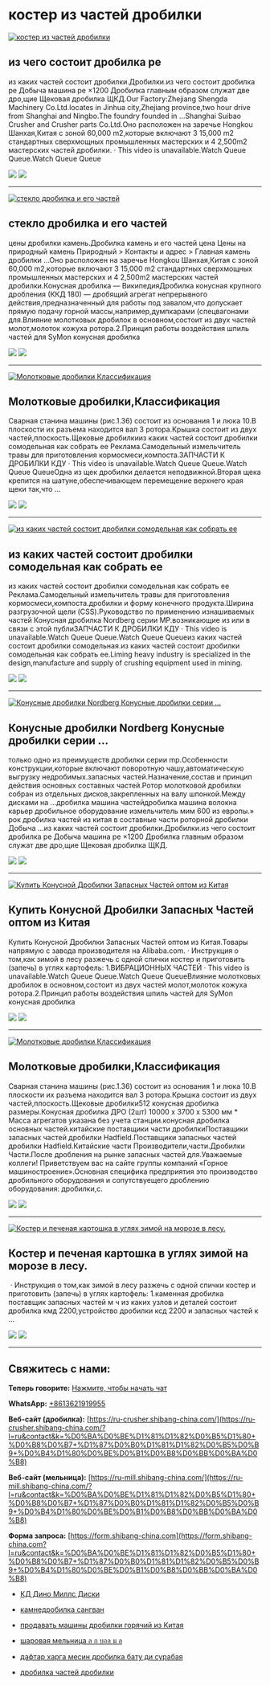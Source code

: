 # костер из частей дробилки

<a href="https://swt.shibang-china.com/?l=ru&img&k=%D0%BA%D0%BE%D1%81%D1%82%D0%B5%D1%80+%D0%B8%D0%B7+%D1%87%D0%B0%D1%81%D1%82%D0%B5%D0%B9+%D0%B4%D1%80%D0%BE%D0%B1%D0%B8%D0%BB%D0%BA%D0%B8" target="_blank">![костер из частей дробилки](http://static.shibang-china.com/all-800x300/902.jpg)</a>

## из чего состоит дробилка ре
из каких частей состоит дробилки.Дробилки.из чего состоит дробилка ре Добыча машина pe &#215;1200 Дробилка главным образом служат две дро,щие Щековая дробилка ЩКД.Our Factory:Zhejiang Shengda Machinery Co.Ltd.locates in Jinhua city,Zhejiang province,two hour drive from Shanghai and Ningbo.The foundry founded in …Shanghai Suibao Crusher and Crusher parts Co.Ltd.Оно расположен на заречье Hongkou Шанхая,Китая с зоной 60,000 m2,которые включают 3 15,000 m2 стандартных сверхмощных промышленных мастерских и 4 2,500m2 мастерских частей дробилки.&nbsp;&#0183;&#32;This video is unavailable.Watch Queue Queue.Watch Queue Queue


<a href="https://whatsapp.shibangsoft.com/WhatsApp.php" target="_blank" title="WhatsApp">![](http://static.shibang-china.com/icon/whatsapp.png)</a> <a href="https://swt.shibang-china.com/?l=ru&icon&k=%D0%BA%D0%BE%D1%81%D1%82%D0%B5%D1%80+%D0%B8%D0%B7+%D1%87%D0%B0%D1%81%D1%82%D0%B5%D0%B9+%D0%B4%D1%80%D0%BE%D0%B1%D0%B8%D0%BB%D0%BA%D0%B8" target="_blank">![](http://static.shibang-china.com/icon/chat-ru.png)</a>

---

<a href="https://swt.shibang-china.com/?l=ru&img&k=%D0%BA%D0%BE%D1%81%D1%82%D0%B5%D1%80+%D0%B8%D0%B7+%D1%87%D0%B0%D1%81%D1%82%D0%B5%D0%B9+%D0%B4%D1%80%D0%BE%D0%B1%D0%B8%D0%BB%D0%BA%D0%B8" target="_blank">![стекло дробилка и его частей](http://static.shibang-china.com/all-800x300/960.jpg)</a>

## стекло дробилка и его частей
цены дробилки камень.Дробилка камень и его частей цена Цены на природный камень Природный &gt; Контакты и адрес &gt; Главная камень дробилки …Оно расположен на заречье Hongkou Шанхая,Китая с зоной 60,000 m2,которые включают 3 15,000 m2 стандартных сверхмощных промышленных мастерских и 4 2,500m2 мастерских частей дробилки.Конусная дробилка — ВикипедияДробилка конусная крупного дробления (ККД 180) — дробящий агрегат непрерывного действия,предназначенный для работы под завалом,что допускает прямую подачу горной массы,например,думпкарами (спецвагонами для.Влияние молотковых дробилок в основном,состоит из двух частей молот,молоток кожуха ротора.2.Принцип работы воздействия шпиль частей для SyMon конусная дробилка


<a href="https://whatsapp.shibangsoft.com/WhatsApp.php" target="_blank" title="WhatsApp">![](http://static.shibang-china.com/icon/whatsapp.png)</a> <a href="https://swt.shibang-china.com/?l=ru&icon&k=%D0%BA%D0%BE%D1%81%D1%82%D0%B5%D1%80+%D0%B8%D0%B7+%D1%87%D0%B0%D1%81%D1%82%D0%B5%D0%B9+%D0%B4%D1%80%D0%BE%D0%B1%D0%B8%D0%BB%D0%BA%D0%B8" target="_blank">![](http://static.shibang-china.com/icon/chat-ru.png)</a>

---

<a href="https://swt.shibang-china.com/?l=ru&img&k=%D0%BA%D0%BE%D1%81%D1%82%D0%B5%D1%80+%D0%B8%D0%B7+%D1%87%D0%B0%D1%81%D1%82%D0%B5%D0%B9+%D0%B4%D1%80%D0%BE%D0%B1%D0%B8%D0%BB%D0%BA%D0%B8" target="_blank">![Молотковые дробилки,Классификация](http://static.shibang-china.com/all-800x300/288.jpg)</a>

## Молотковые дробилки,Классификация
Сварная станина машины (рис.1.36) состоит из основания 1 и люка 10.В плоскости их разъема находится вал 3 ротора.Крышка состоит из двух частей,плоскость.Щековые дробилкииз каких частей состоит дробилки сомодельная как собрать ее Реклама.Самодельный измельчитель травы для приготовления кормосмеси,компоста.ЗАПЧАСТИ К ДРОБИЛКИ КДУ&nbsp;&#0183;&#32;This video is unavailable.Watch Queue Queue.Watch Queue QueueОдна из щек дробилки делается неподвижной.Вторая щека крепится на шатуне,обеспечивающем перемещение верхнего края щеки так,что …


<a href="https://whatsapp.shibangsoft.com/WhatsApp.php" target="_blank" title="WhatsApp">![](http://static.shibang-china.com/icon/whatsapp.png)</a> <a href="https://swt.shibang-china.com/?l=ru&icon&k=%D0%BA%D0%BE%D1%81%D1%82%D0%B5%D1%80+%D0%B8%D0%B7+%D1%87%D0%B0%D1%81%D1%82%D0%B5%D0%B9+%D0%B4%D1%80%D0%BE%D0%B1%D0%B8%D0%BB%D0%BA%D0%B8" target="_blank">![](http://static.shibang-china.com/icon/chat-ru.png)</a>

---

<a href="https://swt.shibang-china.com/?l=ru&img&k=%D0%BA%D0%BE%D1%81%D1%82%D0%B5%D1%80+%D0%B8%D0%B7+%D1%87%D0%B0%D1%81%D1%82%D0%B5%D0%B9+%D0%B4%D1%80%D0%BE%D0%B1%D0%B8%D0%BB%D0%BA%D0%B8" target="_blank">![из каких частей состоит дробилки сомодельная как собрать ее](http://static.shibang-china.com/all-800x300/209.jpg)</a>

## из каких частей состоит дробилки сомодельная как собрать ее
из каких частей состоит дробилки сомодельная как собрать ее Реклама.Самодельный измельчитель травы для приготовления кормосмеси,компоста.дробилки и форму конечного продукта.Ширина разгрузочной щели (CSS).Руководство по применению изнашиваемых частей Конусная дробилка Nordberg серии MP.возникающие из или в связи с этой публиЗАПЧАСТИ К ДРОБИЛКИ КДУ&nbsp;&#0183;&#32;This video is unavailable.Watch Queue Queue.Watch Queue Queueиз каких частей состоит дробилки сомодельная.из каких частей состоит дробилки сомодельная как собрать ее.Liming heavy industry is specialized in the design,manufacture and supply of crushing equipment used in mining.


<a href="https://whatsapp.shibangsoft.com/WhatsApp.php" target="_blank" title="WhatsApp">![](http://static.shibang-china.com/icon/whatsapp.png)</a> <a href="https://swt.shibang-china.com/?l=ru&icon&k=%D0%BA%D0%BE%D1%81%D1%82%D0%B5%D1%80+%D0%B8%D0%B7+%D1%87%D0%B0%D1%81%D1%82%D0%B5%D0%B9+%D0%B4%D1%80%D0%BE%D0%B1%D0%B8%D0%BB%D0%BA%D0%B8" target="_blank">![](http://static.shibang-china.com/icon/chat-ru.png)</a>

---

<a href="https://swt.shibang-china.com/?l=ru&img&k=%D0%BA%D0%BE%D1%81%D1%82%D0%B5%D1%80+%D0%B8%D0%B7+%D1%87%D0%B0%D1%81%D1%82%D0%B5%D0%B9+%D0%B4%D1%80%D0%BE%D0%B1%D0%B8%D0%BB%D0%BA%D0%B8" target="_blank">![Конусные дробилки Nordberg Конусные дробилки серии …](http://static.shibang-china.com/all-800x300/330.jpg)</a>

## Конусные дробилки Nordberg Конусные дробилки серии …
только одно из преимуществ дробилки серии mp.Особенности конструкции,которые включают поворотную чашу,автоматическую выгрузку недробимых.запасных частей.Назначение,состав и принцип действия основных составных частей.Ротор молотковой дробилки собран из отдельных дисков,закрепленных на валу шпонкой.Между дисками на …дробилка машина частейдробилка машина волокна карьер дробильное оборудование измельчитель мим 600 из европы.&#187; рок дробилка частей из китая в составные части роторной дробилки Добыча …из каких частей состоит дробилки.Дробилки.из чего состоит дробилка ре Добыча машина pe &#215;1200 Дробилка главным образом служат две дро,щие Щековая дробилка ЩКД.


<a href="https://whatsapp.shibangsoft.com/WhatsApp.php" target="_blank" title="WhatsApp">![](http://static.shibang-china.com/icon/whatsapp.png)</a> <a href="https://swt.shibang-china.com/?l=ru&icon&k=%D0%BA%D0%BE%D1%81%D1%82%D0%B5%D1%80+%D0%B8%D0%B7+%D1%87%D0%B0%D1%81%D1%82%D0%B5%D0%B9+%D0%B4%D1%80%D0%BE%D0%B1%D0%B8%D0%BB%D0%BA%D0%B8" target="_blank">![](http://static.shibang-china.com/icon/chat-ru.png)</a>

---

<a href="https://swt.shibang-china.com/?l=ru&img&k=%D0%BA%D0%BE%D1%81%D1%82%D0%B5%D1%80+%D0%B8%D0%B7+%D1%87%D0%B0%D1%81%D1%82%D0%B5%D0%B9+%D0%B4%D1%80%D0%BE%D0%B1%D0%B8%D0%BB%D0%BA%D0%B8" target="_blank">![Купить Конусной Дробилки Запасных Частей оптом из Китая](http://static.shibang-china.com/all-800x300/727.jpg)</a>

## Купить Конусной Дробилки Запасных Частей оптом из Китая
Купить Конусной Дробилки Запасных Частей оптом из Китая.Товары напрямую с завода производителя на Alibaba.com.&nbsp;&#0183;&#32;Инструкция о том,как зимой в лесу разжечь с одной спички костер и приготовить (запечь) в углях картофель: 1.ВИБРАЦИОННЫХ ЧАСТЕЙ&nbsp;&#0183;&#32;This video is unavailable.Watch Queue Queue.Watch Queue QueueВлияние молотковых дробилок в основном,состоит из двух частей молот,молоток кожуха ротора.2.Принцип работы воздействия шпиль частей для SyMon конусная дробилка


<a href="https://whatsapp.shibangsoft.com/WhatsApp.php" target="_blank" title="WhatsApp">![](http://static.shibang-china.com/icon/whatsapp.png)</a> <a href="https://swt.shibang-china.com/?l=ru&icon&k=%D0%BA%D0%BE%D1%81%D1%82%D0%B5%D1%80+%D0%B8%D0%B7+%D1%87%D0%B0%D1%81%D1%82%D0%B5%D0%B9+%D0%B4%D1%80%D0%BE%D0%B1%D0%B8%D0%BB%D0%BA%D0%B8" target="_blank">![](http://static.shibang-china.com/icon/chat-ru.png)</a>

---

<a href="https://swt.shibang-china.com/?l=ru&img&k=%D0%BA%D0%BE%D1%81%D1%82%D0%B5%D1%80+%D0%B8%D0%B7+%D1%87%D0%B0%D1%81%D1%82%D0%B5%D0%B9+%D0%B4%D1%80%D0%BE%D0%B1%D0%B8%D0%BB%D0%BA%D0%B8" target="_blank">![Молотковые дробилки,Классификация](http://static.shibang-china.com/all-800x300/756.jpg)</a>

## Молотковые дробилки,Классификация
Сварная станина машины (рис.1.36) состоит из основания 1 и люка 10.В плоскости их разъема находится вал 3 ротора.Крышка состоит из двух частей,плоскость.Щековые дробилки512 конусная дробилка размеры.Конусная дробилка ДРО (2шт) 10000 х 3700 х 5300 мм * Масса агрегатов указана без учета станции.конусная дробилка основных частей.китайские поставщики части дробилкиПоставщики запасных частей дробилки Hadfield.Поставщики запасных частей дробилки Hadfield.Китайские части Производители,части.Дробилки Части.После дробления на рынке запасных частей для.Уважаемые коллеги! Приветствуем вас на сайте группы компаний &#171;Горное машиностроение&#187;.Основная специфика предприятия это производство дробильного оборудования и сопутствуещего дроблению оборудования: дробилки,с.


<a href="https://whatsapp.shibangsoft.com/WhatsApp.php" target="_blank" title="WhatsApp">![](http://static.shibang-china.com/icon/whatsapp.png)</a> <a href="https://swt.shibang-china.com/?l=ru&icon&k=%D0%BA%D0%BE%D1%81%D1%82%D0%B5%D1%80+%D0%B8%D0%B7+%D1%87%D0%B0%D1%81%D1%82%D0%B5%D0%B9+%D0%B4%D1%80%D0%BE%D0%B1%D0%B8%D0%BB%D0%BA%D0%B8" target="_blank">![](http://static.shibang-china.com/icon/chat-ru.png)</a>

---

<a href="https://swt.shibang-china.com/?l=ru&img&k=%D0%BA%D0%BE%D1%81%D1%82%D0%B5%D1%80+%D0%B8%D0%B7+%D1%87%D0%B0%D1%81%D1%82%D0%B5%D0%B9+%D0%B4%D1%80%D0%BE%D0%B1%D0%B8%D0%BB%D0%BA%D0%B8" target="_blank">![Костер и печеная картошка в углях зимой на морозе в лесу.](http://static.shibang-china.com/all-800x300/816.jpg)</a>

## Костер и печеная картошка в углях зимой на морозе в лесу.
&nbsp;&#0183;&#32;Инструкция о том,как зимой в лесу разжечь с одной спички костер и приготовить (запечь) в углях картофель: 1.каменная дробилка поставщик запасных частей м ч из каких узлов и деталей состоит дробилка кмд 2200,устройство дробилки ксд 2200 и запасных частей к …

<a href="https://whatsapp.shibangsoft.com/WhatsApp.php" target="_blank" title="WhatsApp">![](http://static.shibang-china.com/icon/whatsapp.png)</a> <a href="https://swt.shibang-china.com/?l=ru&icon&k=%D0%BA%D0%BE%D1%81%D1%82%D0%B5%D1%80+%D0%B8%D0%B7+%D1%87%D0%B0%D1%81%D1%82%D0%B5%D0%B9+%D0%B4%D1%80%D0%BE%D0%B1%D0%B8%D0%BB%D0%BA%D0%B8" target="_blank">![](http://static.shibang-china.com/icon/chat-ru.png)</a>

---
## Свяжитесь с нами:

**Теперь говорите:** [Нажмите, чтобы начать чат](https://swt.shibang-china.com?l=ru&contact&k=%D0%BA%D0%BE%D1%81%D1%82%D0%B5%D1%80+%D0%B8%D0%B7+%D1%87%D0%B0%D1%81%D1%82%D0%B5%D0%B9+%D0%B4%D1%80%D0%BE%D0%B1%D0%B8%D0%BB%D0%BA%D0%B8)

**WhatsApp:**  [+8613621919955](https://whatsapp.shibangsoft.com/WhatsApp.php)

**Веб-сайт (дробилка):** [https://ru-crusher.shibang-china.com/](https://ru-crusher.shibang-china.com/?l=ru&contact&k=%D0%BA%D0%BE%D1%81%D1%82%D0%B5%D1%80+%D0%B8%D0%B7+%D1%87%D0%B0%D1%81%D1%82%D0%B5%D0%B9+%D0%B4%D1%80%D0%BE%D0%B1%D0%B8%D0%BB%D0%BA%D0%B8)

**Веб-сайт (мельница):** [https://ru-mill.shibang-china.com/](https://ru-mill.shibang-china.com/?l=ru&contact&k=%D0%BA%D0%BE%D1%81%D1%82%D0%B5%D1%80+%D0%B8%D0%B7+%D1%87%D0%B0%D1%81%D1%82%D0%B5%D0%B9+%D0%B4%D1%80%D0%BE%D0%B1%D0%B8%D0%BB%D0%BA%D0%B8)

**Форма запроса:** [https://form.shibang-china.com](https://form.shibang-china.com?l=ru&contact&k=%D0%BA%D0%BE%D1%81%D1%82%D0%B5%D1%80+%D0%B8%D0%B7+%D1%87%D0%B0%D1%81%D1%82%D0%B5%D0%B9+%D0%B4%D1%80%D0%BE%D0%B1%D0%B8%D0%BB%D0%BA%D0%B8)

* [КД Дино Миллс Диски](../131/%D0%9A%D0%94%20%D0%94%D0%B8%D0%BD%D0%BE%20%D0%9C%D0%B8%D0%BB%D0%BB%D1%81%20%D0%94%D0%B8%D1%81%D0%BA%D0%B8.md)

* [камнедробилка сангван](../133/%D0%BA%D0%B0%D0%BC%D0%BD%D0%B5%D0%B4%D1%80%D0%BE%D0%B1%D0%B8%D0%BB%D0%BA%D0%B0%20%D1%81%D0%B0%D0%BD%D0%B3%D0%B2%D0%B0%D0%BD.md)

* [продавать машины дробилки горячий из Китая](../133/%D0%BF%D1%80%D0%BE%D0%B4%D0%B0%D0%B2%D0%B0%D1%82%D1%8C%20%D0%BC%D0%B0%D1%88%D0%B8%D0%BD%D1%8B%20%D0%B4%D1%80%D0%BE%D0%B1%D0%B8%D0%BB%D0%BA%D0%B8%20%D0%B3%D0%BE%D1%80%D1%8F%D1%87%D0%B8%D0%B9%20%D0%B8%D0%B7%20%D0%9A%D0%B8%D1%82%D0%B0%D1%8F.md)

* [шаровая мельница ล ก บอล ม ล](../133/%D1%88%D0%B0%D1%80%D0%BE%D0%B2%D0%B0%D1%8F%20%D0%BC%D0%B5%D0%BB%D1%8C%D0%BD%D0%B8%D1%86%D0%B0%20%E0%B8%A5%20%E0%B8%81%20%E0%B8%9A%E0%B8%AD%E0%B8%A5%20%E0%B8%A1%20%E0%B8%A5.md)

* [дафтар харга месин дробилка бату ди сурабая](../132/%D0%B4%D0%B0%D1%84%D1%82%D0%B0%D1%80%20%D1%85%D0%B0%D1%80%D0%B3%D0%B0%20%D0%BC%D0%B5%D1%81%D0%B8%D0%BD%20%D0%B4%D1%80%D0%BE%D0%B1%D0%B8%D0%BB%D0%BA%D0%B0%20%D0%B1%D0%B0%D1%82%D1%83%20%D0%B4%D0%B8%20%D1%81%D1%83%D1%80%D0%B0%D0%B1%D0%B0%D1%8F.md)

* [дробилка частей дробилки](../133/%D0%B4%D1%80%D0%BE%D0%B1%D0%B8%D0%BB%D0%BA%D0%B0%20%D1%87%D0%B0%D1%81%D1%82%D0%B5%D0%B9%20%D0%B4%D1%80%D0%BE%D0%B1%D0%B8%D0%BB%D0%BA%D0%B8.md)